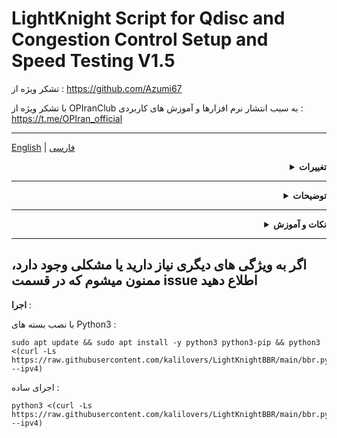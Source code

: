 # LightKnight Script for Qdisc and Congestion Control Setup and Speed Testing V1.5
تشکر ویژه از : 
https://github.com/Azumi67

با تشکر ویژه از OPIranClub به سبب انتشار نرم افزارها و آموزش های کاربردی :
https://t.me/OPIran_official


----------------------------------------------------------------
[English](/README.md)   |   [فارسی](/README.per.md)

<div align="right">
  <details>
    <summary><strong>تغییرات</strong></summary>
    
**V 1.5 :**
- تغییرات ظاهری - پیام های خروجی 
- افزودن برخی پارامترهای بهینه‌سازی برای کاهش بار شبکه بدون کاهش امنیت استاندارد، مناسب برای طیف گسترده‌ای از کاربردها
- بهبود اسکریپت و ارتقا عملکرد بهینه سازها
- بهینه سازی Speedtest Ookla

**V 1.4 :**
- **موارد افزوده شده :**
- Tcp Congestion Control جدید : Hybla و Cubic
- گزینه Status : الگوریتم Qdisk و Congestion Control فعلی سیستم عامل را نمایش میدهد . (برای نمایش صحیح ضرویست که پس از هر تغییرات و کانفیگ و.. سیستم را ریبوت کنید و مجدد بررسی کنید)
- **موارد تغییر یافته :**
- دسته بندی منو ها تغییر کرد :
- گزینه ‏BBR + Cake <  BBR Base < CakePlus 
- هرکدام از Congestion Control ها امکان فعال سازی با سه نوع FQ_CODE , FQ , CAKE : Qdisk را خواهد داشت .
- تغییرات ظاهری
- بهبود عملکرد

**V 1.3 :**
- بهینه سازی در کانفیگ الگوریتم ها .
- الگوریتم ها فقط در اینترفیس های اصلی اعمال خواهند شد تا از پردازش بیشتر و بهینه سازی معکوس جلوگیری شود .
- بهینه سازی : رفع مشکل تشخیص و .. در برخی سیستم عامل ها .
- عملکرد گزینه بازیابی بهینه شد . حتما قبل از اعمال تنظیمات جدید بازیابی کرده و سپس ریبوت کنید .


**V 1.2 :**
- الگوریتم Cake به عنوان الگوریتم پیشرفته Qos در کنار BBR به صورت ترکیبی اضافه شد.
**از Cake به عنوان الگوریتم Qos حرفه ای در ‌لایه صف‌بندی (Qdisc) استفاده خواهد شد و صف‌بندی ترافیک را به بهترین شکل ممکن مدیریت می‌کند و باعث می‌شود تا نوسانات جیتر و تأخیر به حداقل برسد
و از  BBR در لایه کنترل تراکم به عنوان Tcp Congestion Control استفاده خواهد شد و  بهینه‌ترین سرعت ارسال داده را بدون ایجاد ازدحام در ترافیک TCP فراهم می‌کند .**
-  در هر دو حالت نصب از فایل اصلی بکاپ گرفته میشود.
-  بهبود هایی در گزینه بازیابی تنظیمات .
- بهبود هایی در اعمال ecn 
- بهبود هایی در اعمال الگوریتم 
- الگوریتم Qos - qdisk در اینترفیس مختلف مانند زمانی که اینترفیس آیپی 6 جدا باشد نیز اعمال خواهد شد .
- بهبود هایی در نصب بسته ها 
- بهبود هایی در اجرای تست سرعت و...


**V 1.1 :**
- بهینه سازی شده
- چک کردن سازگاری سیستم‌عامل و کرنل
- ایجاد تغییراتی برای توزیع های مدرن و متد جایگزین برای سیستم‌های قدیمی‌تر در پایتون
- بررسی و نصب بسته‌های مورد نیاز 
- فعال‌سازی ECN (Explicit Congestion Notification)  
- الگوریتم صف‌بندی (fq یا fq_codel) برای اینترفیس شبکه و qdisk در سیستم عامل و کارت شبکه هایی که پشتیبانی نمیکنند یا به دلایلی مثل قدیمی بودن کارت شبکه و... به طور کامل تنظیم نمیشوند با بررسی خودکار توسط اسکریپت تنظیم خواهد شد = **بهینه سازی بیشتر**
- همچنین پیام‌های بازخورد بهبود یافته‌اند تا کاربران بهتر از وضعیت اجرای مراحل مطلع شوند.
  </details>
</div>

------------------------------------------------------------------------------------------

<div align="right">
  <details>
    <summary><strong>توضیحات</strong></summary>


**پروژه ای برای پیکربندی BBR , HYBLA , CUBIC با سه الگوریتم FQ , FQ_CODEL , CAKE و اجرای SpeedTest**

**BBR,HYBLA,CUBIC :**
- پیکربندی کامل 
- پشتیبان گیری و بازیابی تنظیمات اعمال شده 

**Speedtest :**


- 2 روش برای تست سرعت به صورت Bench.sh
- تست سرعت بین 2 سرور با Iperf3
- تست سرعت با *Speedtest By ookla* با امکان تعیین سرور

![image](https://github.com/kalilovers/LightKnightBBR/assets/30160766/d14d4917-82d3-4006-9cad-082b6aeaa40b)
  </details>
</div>

-----------------------

<div align="right">
  <details>
    <summary><strong>نکات و آموزش</strong></summary>
    
- **پیشنهاد من  حداقل نسخه اوبونتو 20.04 به بالا (22 و بالاتر) و دبیان 10 به بالا(حداقل 11 یا 12 و بالاتر) (چون در کرنل های جدیدتر از bbrv2 استفاده میشود) بخصوص برای vpn ، بازی ، تماس و... است**
- **سیستم عامل های پشتیبانی شده » اوبونتو نسخه 18 به بالا - دبیان 10 به بالا**
- حتما در کاربر root و یا با دستور **sudo** اجرا شود
- برای اعمال تغییرات **reboot** لازم است
- توصیه میشود در تانلینگ و سرور های تانل شده , از یک کانفیگ مشابه استفاده کنید تا عملکرد بهینه تر باشد و الگوریتم های هردو یا .. سرور با یکدیگر هماهنگ باشند . برای مثال در صورتی که دو سرور دارید که بهم تانل شده اند , الگوریتم مورد نظر خود مثلا BBR + FQ_CODEL را در هردو سرور فعال کنید ( در صورتی که در یکی از سرور ها اعمال نکنید در واقع آن سرور از تنظیمات و الگوریتم پیشفرض که متفاوت از سرور بهینه شده است استفاده خواهد کرد و باعث جلوگیری از افزایش کامل راندمان تانل و ... خواهد شد) .
  </details>
</div>


------------------------------------------------------------------------------------------
اگر به ویژگی های دیگری نیاز دارید یا مشکلی وجود دارد، ممنون میشوم که در قسمت issue اطلاع دهید
------------

**اجرا** :

با نصب بسته های Python3 :
```
sudo apt update && sudo apt install -y python3 python3-pip && python3 <(curl -Ls https://raw.githubusercontent.com/kalilovers/LightKnightBBR/main/bbr.py --ipv4)
```
اجرای ساده :
```
python3 <(curl -Ls https://raw.githubusercontent.com/kalilovers/LightKnightBBR/main/bbr.py --ipv4)
```
